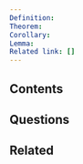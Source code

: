 ```yaml
---
Definition: 
Theorem: 
Corollary: 
Lemma: 
Related link: []
---
```


## Contents





## Questions
## Related


